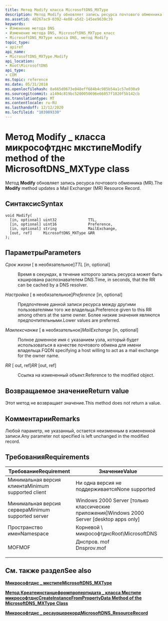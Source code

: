 ```yaml
---
title: Метод Modify класса MicrosoftDNS_MXType
description: Метод Modify обновляет запись ресурса почтового обменника (MR).
ms.assetid: 40267ac9-0392-4e08-a5d2-145ee9639c39
keywords:
- Изменение метода DNS
- Изменение метода DNS, MicrosoftDNS_MXType класс
- MicrosoftDNS_MXType класса DNS, метод Modify
topic_type:
- apiref
api_name:
- MicrosoftDNS_MXType.Modify
api_location:
- Root\MicrosoftDNS
api_type:
- COM
ms.topic: reference
ms.date: 05/31/2018
ms.openlocfilehash: 8a665d0673e048eff684b4c985b54a1c57e030a9
ms.sourcegitcommit: a1494c819bc5200050696e66057f1020f5b142cb
ms.translationtype: MT
ms.contentlocale: ru-RU
ms.lasthandoff: 12/12/2020
ms.locfileid: "103989330"
---
```

# <a name="modify-method-of-the-microsoftdns_mxtype-class"></a><span data-ttu-id="845f8-106">Метод Modify \_ класса микрософтднс мкстипе</span><span class="sxs-lookup"><span data-stu-id="845f8-106">Modify method of the MicrosoftDNS\_MXType class</span></span>

<span data-ttu-id="845f8-107">Метод **Modify** обновляет запись ресурса почтового обменника (MR).</span><span class="sxs-lookup"><span data-stu-id="845f8-107">The **Modify** method updates a Mail Exchanger (MR) Resource Record.</span></span>

## <a name="syntax"></a><span data-ttu-id="845f8-108">Синтаксис</span><span class="sxs-lookup"><span data-stu-id="845f8-108">Syntax</span></span>


```mof
void Modify(
  [in, optional] uint32              TTL,
  [in, optional] uint16              Preference,
  [in, optional] string              MailExchange,
  [out, ref]     MicrosoftDNS_MXType &RR
);
```



## <a name="parameters"></a><span data-ttu-id="845f8-109">Параметры</span><span class="sxs-lookup"><span data-stu-id="845f8-109">Parameters</span></span>

<dl> <dt>

<span data-ttu-id="845f8-110">*Срок жизни* \[ в необязательное\]</span><span class="sxs-lookup"><span data-stu-id="845f8-110">*TTL* \[in, optional\]</span></span>
</dt> <dd>

<span data-ttu-id="845f8-111">Время в секундах, в течение которого запись ресурса может быть кэширована распознавателем DNS.</span><span class="sxs-lookup"><span data-stu-id="845f8-111">Time, in seconds, that the RR can be cached by a DNS resolver.</span></span>

</dd> <dt>

<span data-ttu-id="845f8-112">*Настройка* \[ в необязательное\]</span><span class="sxs-lookup"><span data-stu-id="845f8-112">*Preference* \[in, optional\]</span></span>
</dt> <dd>

<span data-ttu-id="845f8-113">Предпочтение данной записи ресурса между другими пользователями того же владельца.</span><span class="sxs-lookup"><span data-stu-id="845f8-113">Preference given to this RR among others at the same owner.</span></span> <span data-ttu-id="845f8-114">Более низкие значения являются предпочтительными.</span><span class="sxs-lookup"><span data-stu-id="845f8-114">Lower values are preferred.</span></span>

</dd> <dt>

<span data-ttu-id="845f8-115">*Маилексчанже* \[ в необязательное\]</span><span class="sxs-lookup"><span data-stu-id="845f8-115">*MailExchange* \[in, optional\]</span></span>
</dt> <dd>

<span data-ttu-id="845f8-116">Полное доменное имя с указанием узла, который будет использоваться в качестве почтового обмена для имени владельца.</span><span class="sxs-lookup"><span data-stu-id="845f8-116">FQDN specifying a host willing to act as a mail exchange for the owner name.</span></span>

</dd> <dt>

<span data-ttu-id="845f8-117">*RR* \[ out, ref\]</span><span class="sxs-lookup"><span data-stu-id="845f8-117">*RR* \[out, ref\]</span></span>
</dt> <dd>

<span data-ttu-id="845f8-118">Ссылка на измененный объект.</span><span class="sxs-lookup"><span data-stu-id="845f8-118">Reference to the modified object.</span></span>

</dd> </dl>

## <a name="return-value"></a><span data-ttu-id="845f8-119">Возвращаемое значение</span><span class="sxs-lookup"><span data-stu-id="845f8-119">Return value</span></span>

<span data-ttu-id="845f8-120">Этот метод не возвращает значение.</span><span class="sxs-lookup"><span data-stu-id="845f8-120">This method does not return a value.</span></span>

## <a name="remarks"></a><span data-ttu-id="845f8-121">Комментарии</span><span class="sxs-lookup"><span data-stu-id="845f8-121">Remarks</span></span>

<span data-ttu-id="845f8-122">Любой параметр, не указанный, остается неизменным в измененной записи.</span><span class="sxs-lookup"><span data-stu-id="845f8-122">Any parameter not specified is left unchanged in the modified record.</span></span>

## <a name="requirements"></a><span data-ttu-id="845f8-123">Требования</span><span class="sxs-lookup"><span data-stu-id="845f8-123">Requirements</span></span>



| <span data-ttu-id="845f8-124">Требование</span><span class="sxs-lookup"><span data-stu-id="845f8-124">Requirement</span></span> | <span data-ttu-id="845f8-125">Значение</span><span class="sxs-lookup"><span data-stu-id="845f8-125">Value</span></span> |
|-------------------------------------|----------------------------------------------------------------------------------------|
| <span data-ttu-id="845f8-126">Минимальная версия клиента</span><span class="sxs-lookup"><span data-stu-id="845f8-126">Minimum supported client</span></span><br/> | <span data-ttu-id="845f8-127">Ни одна версия не поддерживается</span><span class="sxs-lookup"><span data-stu-id="845f8-127">None supported</span></span><br/>                                                              |
| <span data-ttu-id="845f8-128">Минимальная версия сервера</span><span class="sxs-lookup"><span data-stu-id="845f8-128">Minimum supported server</span></span><br/> | <span data-ttu-id="845f8-129">Windows 2000 Server \[только классические приложения\]</span><span class="sxs-lookup"><span data-stu-id="845f8-129">Windows 2000 Server \[desktop apps only\]</span></span><br/>                                   |
| <span data-ttu-id="845f8-130">Пространство имен</span><span class="sxs-lookup"><span data-stu-id="845f8-130">Namespace</span></span><br/>                | <span data-ttu-id="845f8-131">Корневой \\ микрософтднс</span><span class="sxs-lookup"><span data-stu-id="845f8-131">Root\\MicrosoftDNS</span></span><br/>                                                          |
| <span data-ttu-id="845f8-132">MOF</span><span class="sxs-lookup"><span data-stu-id="845f8-132">MOF</span></span><br/>                      | <dl> <span data-ttu-id="845f8-133"><dt>Днспров. mof</dt></span><span class="sxs-lookup"><span data-stu-id="845f8-133"><dt>Dnsprov.mof</dt></span></span> </dl> |



## <a name="see-also"></a><span data-ttu-id="845f8-134">См. также раздел</span><span class="sxs-lookup"><span data-stu-id="845f8-134">See also</span></span>

<dl> <dt>

[<span data-ttu-id="845f8-135">**Микрософтднс \_ мкстипе**</span><span class="sxs-lookup"><span data-stu-id="845f8-135">**MicrosoftDNS\_MXType**</span></span>](microsoftdns-mxtype.md)
</dt> <dt>

[<span data-ttu-id="845f8-136">**Метод Креатеинстанцефромпропертидата \_ класса Мкстипе микрософтднс**</span><span class="sxs-lookup"><span data-stu-id="845f8-136">**CreateInstanceFromPropertyData Method of the MicrosoftDNS\_MXType Class**</span></span>](microsoftdns-mxtype-createinstancefrompropertydata.md)
</dt> <dt>

[<span data-ttu-id="845f8-137">**Микрософтднс \_ ресаурцерекорд**</span><span class="sxs-lookup"><span data-stu-id="845f8-137">**MicrosoftDNS\_ResourceRecord**</span></span>](microsoftdns-resourcerecord.md)
</dt> </dl>

 

 





